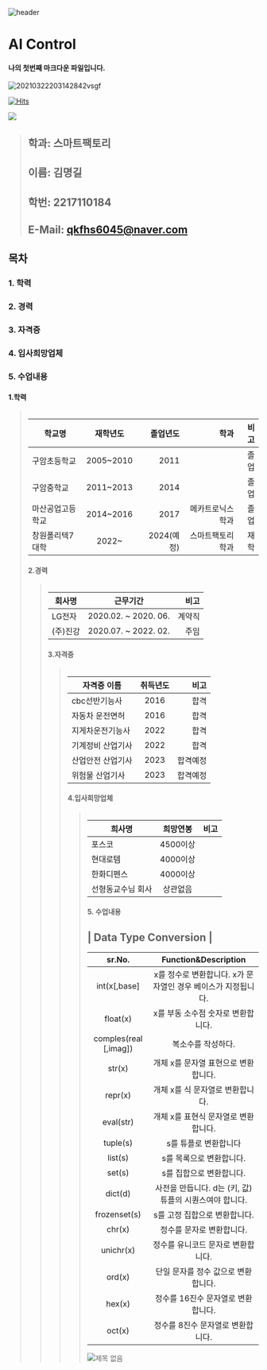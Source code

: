 ![header](https://capsule-render.vercel.app/api?type=Slice&color=auto&height=300&section=header&text=맹길이의%20프로필&animation=blinking&fontSize=90&rotate=-340)
# AI Control
#### 나의 첫번째 마크다운 파일입니다.

![20210322203142842vsgf](https://user-images.githubusercontent.com/112449512/195764473-17241245-059a-421c-8454-4bd7433af7b9.gif)


[![Hits](https://hits.seeyoufarm.com/api/count/incr/badge.svg?url=https%3A%2F%2Fgithub.com%2FMyeonggilKim&count_bg=%2379C83D&title_bg=%2311C4CA&icon=&icon_color=%23E7E7E7&title=%EB%B0%A9%EB%AC%B8%EC%9E%90%EC%88%98&edge_flat=false)](https://hits.seeyoufarm.com)

<a href="https://www.instagram.com/_myeong_gil/" target="_blank"><img src="https://img.shields.io/badge/instargram-E4405F?style=flat-square&logo=Instagram&logoColor=white"/></a>

 

> 
> ##  **학과: 스마트팩토리**
> ##  **이름: 김명길**   
> ##  **학번: 2217110184**    
> ##  **E-Mail: qkfhs6045@naver.com**    


## 목차    
###  1. 학력 
###  2. 경력    
###  3. 자격증
###  4. 입사희망업체
###  5. 수업내용

 #### 1.학력
> <table>
|학교명 | 재학년도 | 졸업년도 | 학과 | 비고
|------------|:------------------:|-------:|--------------:|---------:|
| 구암초등학교 | 2005~2010 | 2011 |   | 졸업
| 구암중학교 | 2011~2013 | 2014 |    | 졸업
| 마산공업고등학교 | 2014~2016 | 2017 | 메카트로닉스학과 | 졸업
| 창원폴리텍7대학| 2022~ | 2024(예정)| 스마트팩토리학과 | 재학



#### 2.경력
> <table>
| 회사명 | 근무기간  | 비고
|------------|:-------------------:|-------:|
| LG전자 | 2020.02. ~ 2020. 06. | 계약직 |
| (주)진강 | 2020.07. ~ 2022. 02. | 주임 |



#### 3.자격증
> <table>
| 자격증 이름 | 취득년도  | 비고
|------------|:-------------------:|-------:|
| cbc선반기능사 | 2016 | 합격 |
| 자동차 운전면허 | 2016 | 합격 |
| 지게차운전기능사 | 2022 | 합격 |
| 기계정비 산업기사 | 2022 | 합격 |
| 산업안전 산업기사 | 2023 | 합격예정 |
| 위험물 산업기사 | 2023 | 합격예정 |

  
 



#### 4.입사희망업체
> <table>
| 희사명 | 희망연봉  | 비고
|------------|:-------------------:|-------:|
| 포스코 | 4500이상 |
| 현대로템 | 4000이상 |
| 한화디펜스 | 4000이상 |
| 선형동교수님 회사 | 상관없음 |

 
 
 
 
 ####  5. 수업내용
| Data Type Conversion |
---
| sr.No. |  Function&Description |
| :-------------: | :---------------: |
| int(x[,base] | x를 정수로 변환합니다. x가 문자열인 경우 베이스가 지정됩니다. |
| float(x) | x를 부동 소수점 숫자로 변환합니다. |
| comples(real [,imag]) | 복소수를 작성하다. |
| str(x) | 개체 x를 문자열 표현으로 변환합니다. | 
| repr(x) | 개체 x를 식 문자열로 변환합니다. |
| eval(str) | 개체 x를 표현식 문자열로 변환합니다. |
| tuple(s) | s를 튜플로 변환합니다 |
| list(s) | s를 목록으로 변환합니다. |
| set(s) | s를 집합으로 변환합니다. |
| dict(d) | 사전을 만듭니다. d는 (키, 값) 튜플의 시퀀스여야 합니다. |
|	frozenset(s) | s를 고정 집합으로 변환합니다. |
| chr(x) | 정수를 문자로 변환합니다. |
|	unichr(x) | 정수를 유니코드 문자로 변환합니다. |
| ord(x) | 단일 문자를 정수 값으로 변환합니다. |
| hex(x) | 정수를 16진수 문자열로 변환합니다. |
| oct(x) | 정수를 8진수 문자열로 변환합니다. |

![제목 없음](https://user-images.githubusercontent.com/112449512/192432871-2a4340a5-8fb6-4421-a9b8-5608e5a3c262.png)

